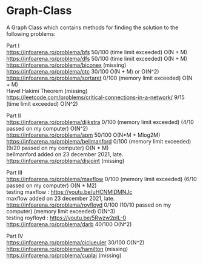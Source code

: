 # Graph-Class
A Graph Class which contains methods for finding the solution to the following problems:

Part I \
https://infoarena.ro/problema/bfs 50/100 (time limit exceeded) O(N + M) \
https://infoarena.ro/problema/dfs 50/100 (time limit exceeded) O(N + M) \
https://infoarena.ro/problema/biconex (missing) \
https://infoarena.ro/problema/ctc 30/100 O(N + M) or O(N^2) \
https://infoarena.ro/problema/sortaret 0/100 (memory limit exceeded) O(N + M) <br />
Havel Hakimi Theorem (missing) \
https://leetcode.com/problems/critical-connections-in-a-network/ 9/15 (time limit exceeded) O(N^2)

Part II \
https://infoarena.ro/problema/dijkstra 0/100 (memory limit exceeded) (4/10 passed on my computer) O(N^2) \
https://infoarena.ro/problema/apm 50/100 O(N*M + Mlog2M) \
https://infoarena.ro/problema/bellmanford 0/100 (memory limit exceeded) (9/20 passed on my computer) O(N * M) <br />
bellmanford added on 23 december 2021, late. \
https://infoarena.ro/problema/disjoint (missing) <br />

Part III \
https://infoarena.ro/problema/maxflow 0/100 (memory limit exceeded) (6/10 passed on my computer) O(N * M2) \
testing maxflow : https://youtu.be/uHCNMIDMNJc \
maxflow added on 23 december 2021, late. \
https://infoarena.ro/problema/royfloyd 0/100 (10/10 passed on my computer) (memory limit exceeded) O(N^3) \
testing royfloyd : https://youtu.be/5Rwzw2pIL-0 \
https://infoarena.ro/problema/darb 40/100 O(N^2)

Part IV \
https://infoarena.ro/problema/ciclueuler 30/100 O(N^2) \
https://infoarena.ro/problema/hamilton (missing) \
https://infoarena.ro/problema/cuplaj (missing)
